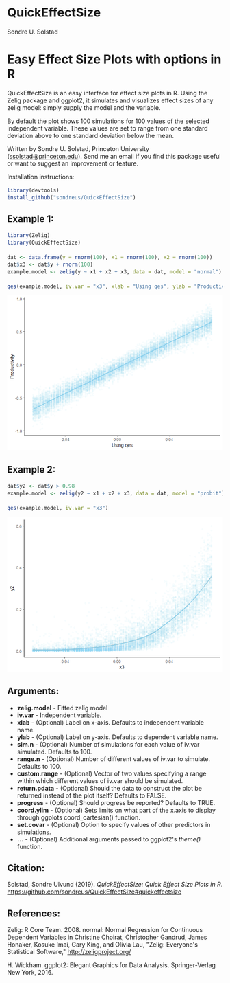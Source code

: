QuickEffectSize
================
Sondre U. Solstad

Easy Effect Size Plots with options in R
========================================

QuickEffectSize is an easy interface for effect size plots in R. Using the Zelig package and ggplot2, it simulates and visualizes effect sizes of any zelig model: simply supply the model and the variable.

By default the plot shows 100 simulations for 100 values of the selected independent variable. These values are set to range from one standard deviation above to one standard deviation below the mean.

Written by Sondre U. Solstad, Princeton University (<ssolstad@princeton.edu>). Send me an email if you find this package useful or want to suggest an improvement or feature.

Installation instructions:

``` r
library(devtools)
install_github("sondreus/QuickEffectSize")
```

Example 1:
----------

``` r
library(Zelig)
library(QuickEffectSize)

dat <- data.frame(y = rnorm(100), x1 = rnorm(100), x2 = rnorm(100))
dat$x3 <- dat$y + rnorm(100)
example.model <- zelig(y ~ x1 + x2 + x3, data = dat, model = "normal") 

qes(example.model, iv.var = "x3", xlab = "Using qes", ylab = "Productivity")
```

![](README_files/figure-markdown_github/unnamed-chunk-2-1.png)

Example 2:
----------

``` r
dat$y2 <- dat$y > 0.98
example.model <- zelig(y2 ~ x1 + x2 + x3, data = dat, model = "probit") 

qes(example.model, iv.var = "x3")
```

![](README_files/figure-markdown_github/unnamed-chunk-3-1.png)

Arguments:
----------

-   **zelig.model** - Fitted zelig model
-   **iv.var** - Independent variable.
-   **xlab** - (Optional) Label on x-axis. Defaults to independent variable name.
-   **ylab** - (Optional) Label on y-axis. Defaults to dependent variable name.
-   **sim.n** - (Optional) Number of simulations for each value of iv.var simulated. Defaults to 100.
-   **range.n** - (Optional) Number of different values of iv.var to simulate. Defaults to 100.
-   **custom.range** - (Optional) Vector of two values specifying a range within which different values of iv.var should be simulated.
-   **return.pdata** - (Optional) Should the data to construct the plot be returned instead of the plot itself? Defaults to FALSE.
-   **progress** - (Optional) Should progress be reported? Defaults to TRUE.
-   **coord.ylim** - (Optional) Sets limits on what part of the x.axis to display through ggplots coord\_cartesian() function.
-   **set.covar** - (Optional) Option to specify values of other predictors in simulations.
-   **...** - (Optional) Additional arguments passed to ggplot2's *theme()* function.

Citation:
---------

Solstad, Sondre Ulvund (2019). *QuickEffectSize: Quick Effect Size Plots in R*. <https://github.com/sondreus/QuickEffectSize#quickeffectsize>

References:
-----------

Zelig: R Core Team. 2008. normal: Normal Regression for Continuous Dependent Variables in Christine Choirat, Christopher Gandrud, James Honaker, Kosuke Imai, Gary King, and Olivia Lau, "Zelig: Everyone's Statistical Software," <http://zeligproject.org/>

H. Wickham. ggplot2: Elegant Graphics for Data Analysis. Springer-Verlag New York, 2016.
